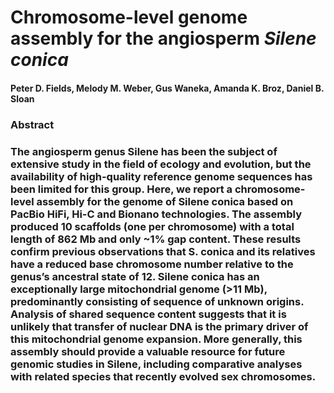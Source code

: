 # Chromosome-level genome assembly for the angiosperm *Silene conica*
#### Peter D. Fields, Melody M. Weber, Gus Waneka, Amanda K. Broz, Daniel B. Sloan

### Abstract 
### The angiosperm genus Silene has been the subject of extensive study in the field of ecology and evolution, but the availability of high-quality reference genome sequences has been limited for this group. Here, we report a chromosome-level assembly for the genome of Silene conica based on PacBio HiFi, Hi-C and Bionano technologies. The assembly produced 10 scaffolds (one per chromosome) with a total length of 862 Mb and only ~1% gap content. These results confirm previous observations that S. conica and its relatives have a reduced base chromosome number relative to the genus’s ancestral state of 12. Silene conica has an exceptionally large mitochondrial genome (>11 Mb), predominantly consisting of sequence of unknown origins. Analysis of shared sequence content suggests that it is unlikely that transfer of nuclear DNA is the primary driver of this mitochondrial genome expansion. More generally, this assembly should provide a valuable resource for future genomic studies in Silene, including comparative analyses with related species that recently evolved sex chromosomes.

